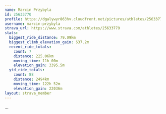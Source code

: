 ```yaml
---
name: Marcin Przybyla
id: 25633770
profile: https://dgalywyr863hv.cloudfront.net/pictures/athletes/25633770/12947173/2/large.jpg
username: marcin-przybyla
strava_url: https://www.strava.com/athletes/25633770
stats:
  biggest_ride_distance: 79.09km
  biggest_climb_elevation_gain: 637.2m
  recent_ride_totals:
    count: 7
    distance: 225.06km
    moving_time: 11h 00m
    elevation_gain: 3395.5m
  ytd_ride_totals:
    count: 88
    distance: 2494km
    moving_time: 122h 52m
    elevation_gain: 22036m
layout: strava_member
--- 
```

...
